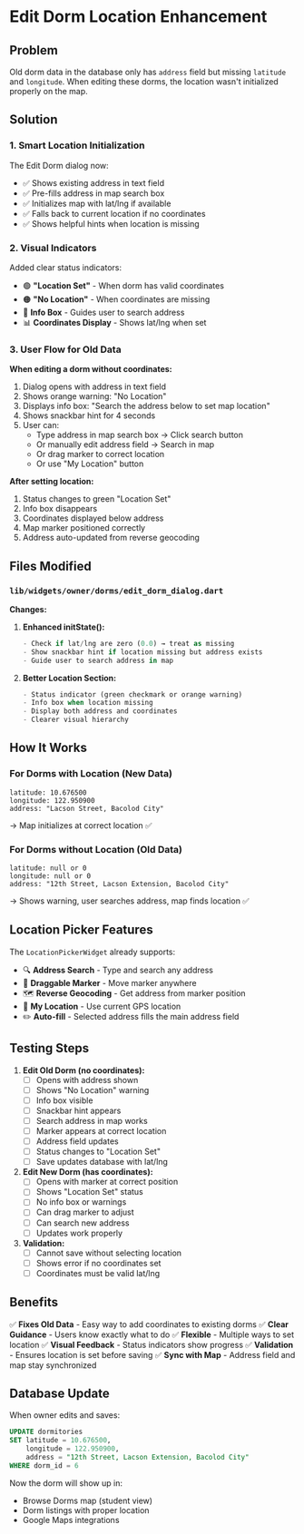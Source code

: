 # Edit Dorm Location Enhancement

## Problem
Old dorm data in the database only has `address` field but missing `latitude` and `longitude`. When editing these dorms, the location wasn't initialized properly on the map.

## Solution

### 1. **Smart Location Initialization**
The Edit Dorm dialog now:
- ✅ Shows existing address in text field
- ✅ Pre-fills address in map search box
- ✅ Initializes map with lat/lng if available
- ✅ Falls back to current location if no coordinates
- ✅ Shows helpful hints when location is missing

### 2. **Visual Indicators**
Added clear status indicators:
- 🟢 **"Location Set"** - When dorm has valid coordinates
- 🟠 **"No Location"** - When coordinates are missing
- 📍 **Info Box** - Guides user to search address
- 📊 **Coordinates Display** - Shows lat/lng when set

### 3. **User Flow for Old Data**

**When editing a dorm without coordinates:**
1. Dialog opens with address in text field
2. Shows orange warning: "No Location"
3. Displays info box: "Search the address below to set map location"
4. Shows snackbar hint for 4 seconds
5. User can:
   - Type address in map search box → Click search button
   - Or manually edit address field → Search in map
   - Or drag marker to correct location
   - Or use "My Location" button

**After setting location:**
1. Status changes to green "Location Set"
2. Info box disappears
3. Coordinates displayed below address
4. Map marker positioned correctly
5. Address auto-updated from reverse geocoding

## Files Modified

### `lib/widgets/owner/dorms/edit_dorm_dialog.dart`

**Changes:**
1. **Enhanced initState():**
   ```dart
   - Check if lat/lng are zero (0.0) → treat as missing
   - Show snackbar hint if location missing but address exists
   - Guide user to search address in map
   ```

2. **Better Location Section:**
   ```dart
   - Status indicator (green checkmark or orange warning)
   - Info box when location missing
   - Display both address and coordinates
   - Clearer visual hierarchy
   ```

## How It Works

### For Dorms with Location (New Data)
```
latitude: 10.676500
longitude: 122.950900
address: "Lacson Street, Bacolod City"
```
→ Map initializes at correct location ✅

### For Dorms without Location (Old Data)
```
latitude: null or 0
longitude: null or 0
address: "12th Street, Lacson Extension, Bacolod City"
```
→ Shows warning, user searches address, map finds location ✅

## Location Picker Features

The `LocationPickerWidget` already supports:
- 🔍 **Address Search** - Type and search any address
- 📍 **Draggable Marker** - Move marker anywhere
- 🗺️ **Reverse Geocoding** - Get address from marker position
- 📱 **My Location** - Use current GPS location
- ✏️ **Auto-fill** - Selected address fills the main address field

## Testing Steps

1. **Edit Old Dorm (no coordinates):**
   - [ ] Opens with address shown
   - [ ] Shows "No Location" warning
   - [ ] Info box visible
   - [ ] Snackbar hint appears
   - [ ] Search address in map works
   - [ ] Marker appears at correct location
   - [ ] Address field updates
   - [ ] Status changes to "Location Set"
   - [ ] Save updates database with lat/lng

2. **Edit New Dorm (has coordinates):**
   - [ ] Opens with marker at correct position
   - [ ] Shows "Location Set" status
   - [ ] No info box or warnings
   - [ ] Can drag marker to adjust
   - [ ] Can search new address
   - [ ] Updates work properly

3. **Validation:**
   - [ ] Cannot save without selecting location
   - [ ] Shows error if no coordinates set
   - [ ] Coordinates must be valid lat/lng

## Benefits

✅ **Fixes Old Data** - Easy way to add coordinates to existing dorms
✅ **Clear Guidance** - Users know exactly what to do
✅ **Flexible** - Multiple ways to set location
✅ **Visual Feedback** - Status indicators show progress
✅ **Validation** - Ensures location is set before saving
✅ **Sync with Map** - Address field and map stay synchronized

## Database Update

When owner edits and saves:
```sql
UPDATE dormitories 
SET latitude = 10.676500, 
    longitude = 122.950900,
    address = "12th Street, Lacson Extension, Bacolod City"
WHERE dorm_id = 6
```

Now the dorm will show up in:
- Browse Dorms map (student view)
- Dorm listings with proper location
- Google Maps integrations
